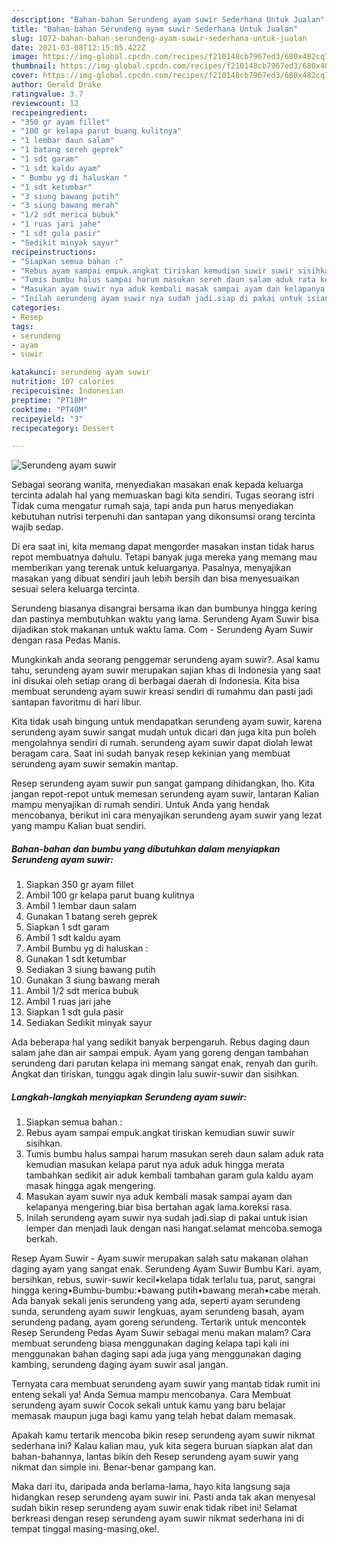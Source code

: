 ```yaml
---
description: "Bahan-bahan Serundeng ayam suwir Sederhana Untuk Jualan"
title: "Bahan-bahan Serundeng ayam suwir Sederhana Untuk Jualan"
slug: 1072-bahan-bahan-serundeng-ayam-suwir-sederhana-untuk-jualan
date: 2021-03-08T12:15:05.422Z
image: https://img-global.cpcdn.com/recipes/f210148cb7967ed3/680x482cq70/serundeng-ayam-suwir-foto-resep-utama.jpg
thumbnail: https://img-global.cpcdn.com/recipes/f210148cb7967ed3/680x482cq70/serundeng-ayam-suwir-foto-resep-utama.jpg
cover: https://img-global.cpcdn.com/recipes/f210148cb7967ed3/680x482cq70/serundeng-ayam-suwir-foto-resep-utama.jpg
author: Gerald Drake
ratingvalue: 3.7
reviewcount: 12
recipeingredient:
- "350 gr ayam fillet"
- "100 gr kelapa parut buang kulitnya"
- "1 lembar daun salam"
- "1 batang sereh geprek"
- "1 sdt garam"
- "1 sdt kaldu ayam"
- " Bumbu yg di haluskan "
- "1 sdt ketumbar"
- "3 siung bawang putih"
- "3 siung bawang merah"
- "1/2 sdt merica bubuk"
- "1 ruas jari jahe"
- "1 sdt gula pasir"
- "Sedikit minyak sayur"
recipeinstructions:
- "Siapkan semua bahan :"
- "Rebus ayam sampai empuk.angkat tiriskan kemudian suwir suwir sisihkan."
- "Tumis bumbu halus sampai harum masukan sereh daun salam aduk rata kemudian masukan kelapa parut nya aduk aduk hingga merata tambahkan sedikit air aduk kembali tambahan garam gula kaldu ayam masak hingga agak mengering."
- "Masukan ayam suwir nya aduk kembali masak sampai ayam dan kelapanya mengering.biar bisa bertahan agak lama.koreksi rasa."
- "Inilah serundeng ayam suwir nya sudah jadi.siap di pakai untuk isian lemper dan menjadi lauk dengan nasi hangat.selamat mencoba.semoga berkah."
categories:
- Resep
tags:
- serundeng
- ayam
- suwir

katakunci: serundeng ayam suwir 
nutrition: 107 calories
recipecuisine: Indonesian
preptime: "PT18M"
cooktime: "PT40M"
recipeyield: "3"
recipecategory: Dessert

---
```



![Serundeng ayam suwir](https://img-global.cpcdn.com/recipes/f210148cb7967ed3/680x482cq70/serundeng-ayam-suwir-foto-resep-utama.jpg)

Sebagai seorang wanita, menyediakan masakan enak kepada keluarga tercinta adalah hal yang memuaskan bagi kita sendiri. Tugas seorang istri Tidak cuma mengatur rumah saja, tapi anda pun harus menyediakan kebutuhan nutrisi terpenuhi dan santapan yang dikonsumsi orang tercinta wajib sedap.

Di era  saat ini, kita memang dapat mengorder masakan instan tidak harus repot membuatnya dahulu. Tetapi banyak juga mereka yang memang mau memberikan yang terenak untuk keluarganya. Pasalnya, menyajikan masakan yang dibuat sendiri jauh lebih bersih dan bisa menyesuaikan sesuai selera keluarga tercinta. 

Serundeng biasanya disangrai bersama ikan dan bumbunya hingga kering dan pastinya membutuhkan waktu yang lama. Serundeng Ayam Suwir bisa dijadikan stok makanan untuk waktu lama. Com - Serundeng Ayam Suwir dengan rasa Pedas Manis.

Mungkinkah anda seorang penggemar serundeng ayam suwir?. Asal kamu tahu, serundeng ayam suwir merupakan sajian khas di Indonesia yang saat ini disukai oleh setiap orang di berbagai daerah di Indonesia. Kita bisa membuat serundeng ayam suwir kreasi sendiri di rumahmu dan pasti jadi santapan favoritmu di hari libur.

Kita tidak usah bingung untuk mendapatkan serundeng ayam suwir, karena serundeng ayam suwir sangat mudah untuk dicari dan juga kita pun boleh mengolahnya sendiri di rumah. serundeng ayam suwir dapat diolah lewat beragam cara. Saat ini sudah banyak resep kekinian yang membuat serundeng ayam suwir semakin mantap.

Resep serundeng ayam suwir pun sangat gampang dihidangkan, lho. Kita jangan repot-repot untuk memesan serundeng ayam suwir, lantaran Kalian mampu menyajikan di rumah sendiri. Untuk Anda yang hendak mencobanya, berikut ini cara menyajikan serundeng ayam suwir yang lezat yang mampu Kalian buat sendiri.

<!--inarticleads1-->

##### Bahan-bahan dan bumbu yang dibutuhkan dalam menyiapkan Serundeng ayam suwir:

1. Siapkan 350 gr ayam fillet
1. Ambil 100 gr kelapa parut buang kulitnya
1. Ambil 1 lembar daun salam
1. Gunakan 1 batang sereh geprek
1. Siapkan 1 sdt garam
1. Ambil 1 sdt kaldu ayam
1. Ambil  Bumbu yg di haluskan :
1. Gunakan 1 sdt ketumbar
1. Sediakan 3 siung bawang putih
1. Gunakan 3 siung bawang merah
1. Ambil 1/2 sdt merica bubuk
1. Ambil 1 ruas jari jahe
1. Siapkan 1 sdt gula pasir
1. Sediakan Sedikit minyak sayur


Ada beberapa hal yang sedikit banyak berpengaruh. Rebus daging daun salam jahe dan air sampai empuk. Ayam yang goreng dengan tambahan serundeng dari parutan kelapa ini memang sangat enak, renyah dan gurih. Angkat dan tiriskan, tunggu agak dingin lalu suwir-suwir dan sisihkan. 

<!--inarticleads2-->

##### Langkah-langkah menyiapkan Serundeng ayam suwir:

1. Siapkan semua bahan :
1. Rebus ayam sampai empuk.angkat tiriskan kemudian suwir suwir sisihkan.
1. Tumis bumbu halus sampai harum masukan sereh daun salam aduk rata kemudian masukan kelapa parut nya aduk aduk hingga merata tambahkan sedikit air aduk kembali tambahan garam gula kaldu ayam masak hingga agak mengering.
1. Masukan ayam suwir nya aduk kembali masak sampai ayam dan kelapanya mengering.biar bisa bertahan agak lama.koreksi rasa.
1. Inilah serundeng ayam suwir nya sudah jadi.siap di pakai untuk isian lemper dan menjadi lauk dengan nasi hangat.selamat mencoba.semoga berkah.


Resep Ayam Suwir - Ayam suwir merupakan salah satu makanan olahan daging ayam yang sangat enak. Serundeng Ayam Suwir Bumbu Kari. ayam, bersihkan, rebus, suwir-suwir kecil•kelapa tidak terlalu tua, parut, sangrai hingga kering•Bumbu-bumbu:•bawang putih•bawang merah•cabe merah. Ada banyak sekali jenis serundeng yang ada, seperti ayam serundeng sunda, serundeng ayam suwir lengkuas, ayam serundeng basah, ayam serundeng padang, ayam goreng serundeng. Tertarik untuk mencontek Resep Serundeng Pedas Ayam Suwir sebagai menu makan malam? Cara membuat serundeng biasa menggunakan daging kelapa tapi kali ini menggunakan bahan daging sapi ada juga yang menggunakan daging kambing, serundeng daging ayam suwir asal jangan. 

Ternyata cara membuat serundeng ayam suwir yang mantab tidak rumit ini enteng sekali ya! Anda Semua mampu mencobanya. Cara Membuat serundeng ayam suwir Cocok sekali untuk kamu yang baru belajar memasak maupun juga bagi kamu yang telah hebat dalam memasak.

Apakah kamu tertarik mencoba bikin resep serundeng ayam suwir nikmat sederhana ini? Kalau kalian mau, yuk kita segera buruan siapkan alat dan bahan-bahannya, lantas bikin deh Resep serundeng ayam suwir yang nikmat dan simple ini. Benar-benar gampang kan. 

Maka dari itu, daripada anda berlama-lama, hayo kita langsung saja hidangkan resep serundeng ayam suwir ini. Pasti anda tak akan menyesal sudah bikin resep serundeng ayam suwir enak tidak ribet ini! Selamat berkreasi dengan resep serundeng ayam suwir nikmat sederhana ini di tempat tinggal masing-masing,oke!.

